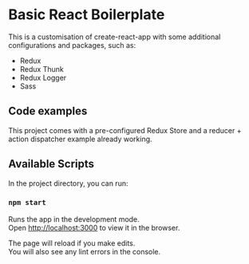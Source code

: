 # Basic React Boilerplate

This is a customisation of create-react-app with some additional configurations and packages, such as:<br>

- Redux
- Redux Thunk
- Redux Logger
- Sass

## Code examples

This project comes with a pre-configured Redux Store and a reducer + action dispatcher example already working.

## Available Scripts

In the project directory, you can run:

### `npm start`

Runs the app in the development mode.<br>
Open [http://localhost:3000](http://localhost:3000) to view it in the browser.

The page will reload if you make edits.<br>
You will also see any lint errors in the console.